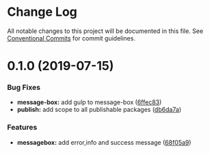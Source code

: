 # Change Log

All notable changes to this project will be documented in this file.
See [Conventional Commits](https://conventionalcommits.org) for commit guidelines.

# 0.1.0 (2019-07-15)


### Bug Fixes

* **message-box:** add gulp to message-box ([6ffec83](https://github.com/fremtind/jokul/commit/6ffec83))
* **publish:** add scope to all publishable packages ([db6da7a](https://github.com/fremtind/jokul/commit/db6da7a))


### Features

* **messagebox:** add error,info and success message ([68f05a9](https://github.com/fremtind/jokul/commit/68f05a9))
